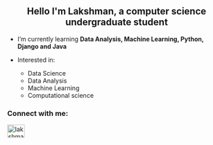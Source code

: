 <h2 align="center">Hello I'm Lakshman, a computer science undergraduate student</h2>

- I’m currently learning **Data Analysis, Machine Learning, Python, Django and Java**
- Interested in:

  - Data Science
  - Data Analysis
  - Machine Learning
  - Computational science

<h3 align="left">Connect with me:</h3>
<p align="left">
<a href="https://www.linkedin.com/in/lakshman-vijayaditya-pentyala-b61346288/" target="blank"><img align="center" src="https://raw.githubusercontent.com/rahuldkjain/github-profile-readme-generator/master/src/images/icons/Social/linked-in-alt.svg" alt="lakshman vijayaditya pentyala" height="30" width="40" /></a>
</p>
